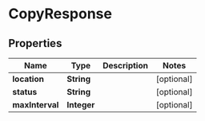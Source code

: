 

# CopyResponse


## Properties

| Name | Type | Description | Notes |
|------------ | ------------- | ------------- | -------------|
|**location** | **String** |  |  [optional] |
|**status** | **String** |  |  [optional] |
|**maxInterval** | **Integer** |  |  [optional] |



